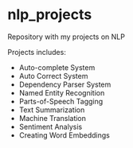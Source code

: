 # nlp_projects
Repository with my projects on NLP

Projects includes:
- Auto-complete System
- Auto Correct System
- Dependency Parser System
- Named Entity Recognition
- Parts-of-Speech Tagging
- Text Summarization
- Machine Translation
- Sentiment Analysis
- Creating Word Embeddings



